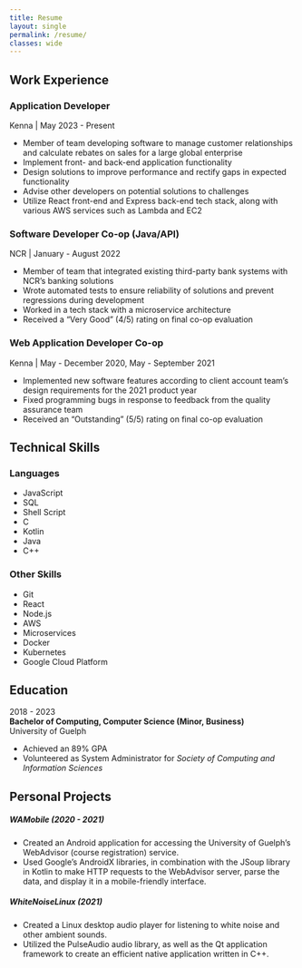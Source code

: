 ```yaml
---
title: Resume
layout: single
permalink: /resume/
classes: wide
---
```


<div class="resume-section" id="work-experience">
    <h2>Work Experience</h2>
    <h3>Application Developer</h3>
    Kenna | <span class="work-experience-date">May 2023 - Present</span>
    <ul>
        <li>Member of team developing software to manage customer relationships and calculate rebates on sales for a large global enterprise</li>
        <li>Implement front- and back-end application functionality</li>
        <li>Design solutions to improve performance and rectify gaps in expected functionality</li>
        <li>Advise other developers on potential solutions to challenges</li>
        <li>Utilize React front-end and Express back-end tech stack, along with various AWS services such as Lambda and EC2</li>
    </ul>
    <h3>Software Developer Co-op (Java/API)</h3>
    NCR | <span class="work-experience-date">January - August 2022</span>
    <ul>
        <li>Member of team that integrated existing third-party bank systems with NCR’s banking solutions</li>
        <li>Wrote automated tests to ensure reliability of solutions and prevent regressions during development</li>
        <li>Worked in a tech stack with a microservice architecture</li>
        <li>Received a “Very Good” (4/5) rating on final co-op evaluation</li>
    </ul>
    <h3>Web Application Developer Co-op</h3>
    Kenna | <span class="work-experience-date">May - December 2020, May - September 2021</span>
    <ul>
        <li>Implemented new software features according to client account team’s design requirements for the 2021 product year</li>
        <li>Fixed programming bugs in response to feedback from the quality assurance team</li>
        <li>Received an “Outstanding” (5/5) rating on final co-op evaluation</li>
    </ul>
</div>

<div class="resume-section" id="technical-skills">
    <h2>Technical Skills</h2>
    <div class="resume-flex">
        <div id="technical-skills-languages">
            <h3>Languages</h3>
            <ul>
                <li>JavaScript</li>
                <li>SQL</li>
                <li>Shell Script</li>
                <li>C</li>
                <li>Kotlin</li>
                <li>Java</li>
                <li>C++</li>
            </ul>
        </div>
        <div id="technical-skills-other-skills">
            <h3>Other Skills</h3>
            <ul>
                <li>Git</li>
                <li>React</li>
                <li>Node.js</li>
                <li>AWS</li>
                <li>Microservices</li>
                <li>Docker</li>
                <li>Kubernetes</li>
                <li>Google Cloud Platform</li>
            </ul>
        </div>
    </div>
</div>

<div class="resume-section" id="education">
    <h2>Education</h2>
    <div id="education-history">
        <div class="resume-flex">
            <div>
                2018 - 2023<br/>
                <span style="font-weight: bold;">Bachelor of Computing, Computer Science (Minor, Business)</span><br/>
                University of Guelph
            </div>
            <div>
                <ul>
                    <li>Achieved an 89% GPA</li>
                    <li>Volunteered as System Administrator for <span style="font-style: italic;">Society of Computing and Information Sciences</span></li>
                </ul>
            </div>
        </div>
    </div>
</div>

<div class="resume-projects resume-section" id="personal-projects">
    <h2>Personal Projects</h2>
        <h5 class="resume-projects-title">WAMobile (2020 - 2021)</h5>
        <ul>
            <li>Created an Android application for accessing the University of Guelph’s WebAdvisor (course registration) service.</li>
            <li>Used Google’s AndroidX libraries, in combination with the JSoup library in Kotlin to make HTTP requests to the WebAdvisor server, parse the data, and display it in a mobile-friendly interface.</li>
        </ul>
        <h5 class="resume-projects-title">WhiteNoiseLinux (2021)</h5>
        <ul>
            <li>Created a Linux desktop audio player for listening to white noise and other ambient sounds.</li>
            <li>Utilized the PulseAudio audio library, as well as the Qt application framework to create an efficient native application written in C++.</li>
        </ul>
</div>
